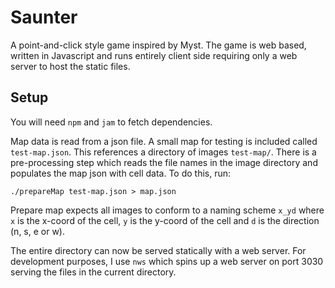 # Saunter

A point-and-click style game inspired by Myst. The game is web based, written in Javascript and runs entirely client side requiring only a web server to host the static files.

## Setup

You will need `npm` and `jam` to fetch dependencies.

Map data is read from a json file. A small map for testing is included called `test-map.json`. This references a directory of images `test-map/`. There is a pre-processing step which reads the file names in the image directory and populates the map json with cell data. To do this, run:

    ./prepareMap test-map.json > map.json

Prepare map expects all images to conform to a naming scheme `x_yd` where `x` is the x-coord of the cell, `y` is the y-coord of the cell and `d` is the direction (n, s, e or w).

The entire directory can now be served statically with a web server. For development purposes, I use `nws` which spins up a web server on port 3030 serving the files in the current directory.

